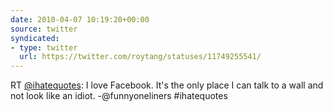 ```yaml
---
date: 2010-04-07 10:19:20+00:00
source: twitter
syndicated:
- type: twitter
  url: https://twitter.com/roytang/statuses/11749255541/
---
```


RT [@ihatequotes](https://twitter.com/ihatequotes/): I love Facebook. It's the only place I can talk to a wall and not look like an idiot. -@funnyoneliners #ihatequotes